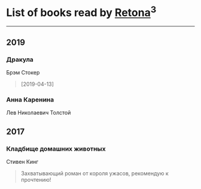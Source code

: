# List of books read by [Retona](https://www.facebook.com/profile.php?id=531751113661013)<sup>3</sup>
---

## 2019

### Дракула
Брэм Стокер
> [2019-04-13] 


### Анна Каренина
Лев Николаевич Толстой



## 2017

### Кладбище домашних животных
Стивен Кинг
> Захватывающий роман от короля ужасов, рекомендую к прочтению!




